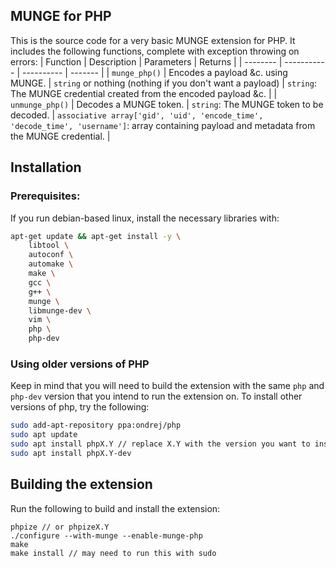 ## MUNGE for PHP
This is the source code for a very basic MUNGE extension for PHP. It includes the following functions, complete with exception throwing on errors:
| Function | Description | Parameters | Returns |
| -------- | ----------- | ---------- | ------- |
| `munge_php()` | Encodes a payload &c. using MUNGE. | `string` or nothing (nothing if you don't want a payload) | `string`: The MUNGE credential created from the encoded payload &c. |
| `unmunge_php()` | Decodes a MUNGE token. | `string`: The MUNGE token to be decoded. | `associative array['gid', 'uid', 'encode_time', 'decode_time', 'username']`: array containing payload and metadata from the MUNGE credential. |

## Installation
### Prerequisites:
If you run debian-based linux, install the necessary libraries with:
```bash
apt-get update && apt-get install -y \
    libtool \
    autoconf \
    automake \
    make \
    gcc \
    g++ \
    munge \
    libmunge-dev \
    vim \
    php \
    php-dev
```

### Using older versions of PHP
Keep in mind that you will need to build the extension with the same `php` and `php-dev` version that you intend to run the extension on. To install other versions of php, try the following:
```bash
sudo add-apt-repository ppa:ondrej/php
sudo apt update
sudo apt install phpX.Y // replace X.Y with the version you want to install (e.g. 8.2)
sudo apt install phpX.Y-dev
```

## Building the extension
Run the following to build and install the extension:
```
phpize // or phpizeX.Y
./configure --with-munge --enable-munge-php
make
make install // may need to run this with sudo
```

